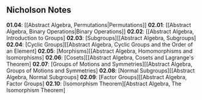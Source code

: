 ## Nicholson Notes

**01.04**: [[Abstract Algebra, Permutations|Permutations]]
**02.01**: [[Abstract Algebra, Binary Operations|Binary Operations]]
**02.02**: [[Abstract Algebra, Introduction to Groups]
**02.03**: [Subgroups][[Abstract Algebra, Subgroups]
**02.04**: [Cyclic Groups][[Abstract Algebra, Cyclic Groups and the Order of an Element]
**02.05**: [Morphisms][[Abstract Algebra, Homomorphisms and Isomorphisms]
**02.06**: [Cosets][[Abstract Algebra, Cosets and Lagrange's Theorem]
**02.07**: [Groups of Motions and Symmetries][[Abstract Algebra, Groups of Motions and Symmetries]
**02.08**: [Normal Subgroups][[Abstract Algebra, Normal Subgroups]
**02.09**: [Factor Groups][[Abstract Algebra, Factor Groups]
**02.10**: [Isomorphism Theorem][Abstract Algebra, The Isomorphism Theorem]
